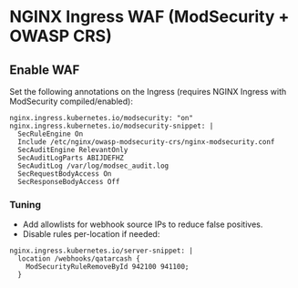 # NGINX Ingress WAF (ModSecurity + OWASP CRS)

## Enable WAF
Set the following annotations on the Ingress (requires NGINX Ingress with ModSecurity compiled/enabled):

```
nginx.ingress.kubernetes.io/modsecurity: "on"
nginx.ingress.kubernetes.io/modsecurity-snippet: |
  SecRuleEngine On
  Include /etc/nginx/owasp-modsecurity-crs/nginx-modsecurity.conf
  SecAuditEngine RelevantOnly
  SecAuditLogParts ABIJDEFHZ
  SecAuditLog /var/log/modsec_audit.log
  SecRequestBodyAccess On
  SecResponseBodyAccess Off
```

### Tuning
- Add allowlists for webhook source IPs to reduce false positives.
- Disable rules per-location if needed:
```
nginx.ingress.kubernetes.io/server-snippet: |
  location /webhooks/qatarcash {
    ModSecurityRuleRemoveById 942100 941100;
  }
```
